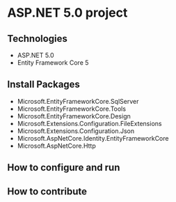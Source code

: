 # ASP.NET 5.0 project
## Technologies
- ASP.NET 5.0
- Entity Framework Core 5
## Install Packages
- Microsoft.EntityFrameworkCore.SqlServer
- Microsoft.EntityFrameworkCore.Tools
- Microsoft.EntityFrameworkCore.Design
- Microsoft.Extensions.Configuration.FileExtensions
- Microsoft.Extensions.Configuration.Json
- Microsoft.AspNetCore.Identity.EntityFrameworkCore
- Microsoft.AspNetCore.Http
## How to configure and run
## How to contribute